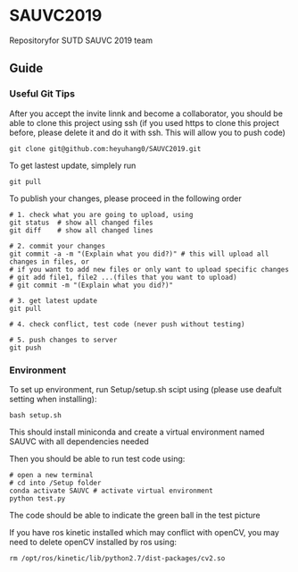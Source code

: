 # SAUVC2019
Repositoryfor SUTD SAUVC 2019 team

## Guide
### Useful Git Tips

After you accept the invite linnk and become a collaborator, you should be able to clone this project using ssh (if you used https to clone this project before, please delete it and do it with ssh. This will allow you to push code)

    git clone git@github.com:heyuhang0/SAUVC2019.git

To get lastest update, simplely run

    git pull

To publish your changes, please proceed in the following order

    # 1. check what you are going to upload, using
    git status  # show all changed files
    git diff    # show all changed lines

    # 2. commit your changes
    git commit -a -m "(Explain what you did?)" # this will upload all changes in files, or
    # if you want to add new files or only want to upload specific changes
    # git add file1, file2 ...(files that you want to upload)
    # git commit -m "(Explain what you did?)"

    # 3. get latest update
    git pull

    # 4. check conflict, test code (never push without testing)

    # 5. push changes to server
    git push

### Environment

To set up environment, run Setup/setup.sh scipt using (please use deafult setting when installing): 

    bash setup.sh

This should install miniconda and create a virtual environment named SAUVC with all dependencies needed

Then you should be able to run test code using:

    # open a new terminal
    # cd into /Setup folder
    conda activate SAUVC # activate virtual environment
    python test.py

The code should be able to indicate the green ball in the test picture

If you have ros kinetic installed which may conflict with openCV, you may need to delete openCV installed by ros using:

    rm /opt/ros/kinetic/lib/python2.7/dist-packages/cv2.so
